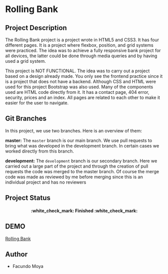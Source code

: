 # **Rolling Bank**

## Project Description

The Rolling Bank project is a project wrote in HTML5 and CSS3. It has four different pages. It is a project where flexbox, position, and grid systems were practiced. The idea was to achieve a fully responsive bank project for all devices, the latter could be done through media queries and by having used a grid system. 

This project is NOT FUNCTIONAL. The idea was to carry out a project based on a design already made. You only see the frontend practice since it is a project that does not have a backend. Although CSS and HTML were used for this project Bootstrap was also used. Many of the components used are HTML code directly from it. It has a contact page, 404 error, security, prices and an index. All pages are related to each other to make it easier for the user to navigate.

## Git Branches

In this project, we use two branches. Here is an overview of them:

**master:** The `master` branch is our main branch. We use pull requests to bring what was developed in the development branch. In certain cases we worked directly from this branch. 

**development:** The `development` branch is our secondary branch. Here we carried out a large part of the project and through the creation of pull requests the code was merged to the master branch. Of course the merge code was made as reviewed by me before merging since this is an individual project and has no reviewers

## Project Status

<h4 align="center">
:white_check_mark: Finished :white_check_mark:
</h4>

## DEMO

[Rolling Bank](https://rollingbankproject.netlify.app/)

## Author

* Facundo Moya
